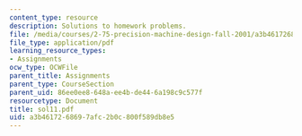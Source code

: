 ```yaml
---
content_type: resource
description: Solutions to homework problems.
file: /media/courses/2-75-precision-machine-design-fall-2001/a3b4617268697afc2b0c800f589db8e5_sol11.pdf
file_type: application/pdf
learning_resource_types:
- Assignments
ocw_type: OCWFile
parent_title: Assignments
parent_type: CourseSection
parent_uid: 86ee0ee8-648a-ee4b-de44-6a198c9c577f
resourcetype: Document
title: sol11.pdf
uid: a3b46172-6869-7afc-2b0c-800f589db8e5
---
```

